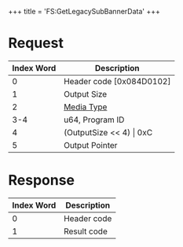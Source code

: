 +++
title = 'FS:GetLegacySubBannerData'
+++

# Request

| Index Word | Description                                            |
|------------|--------------------------------------------------------|
| 0          | Header code \[0x084D0102\]                             |
| 1          | Output Size                                            |
| 2          | [Media Type](Filesystem_services#MediaType "wikilink") |
| 3-4        | u64, Program ID                                        |
| 4          | (OutputSize \<\< 4) \| 0xC                             |
| 5          | Output Pointer                                         |

# Response

| Index Word | Description |
|------------|-------------|
| 0          | Header code |
| 1          | Result code |
